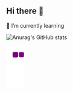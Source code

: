 ## Hi there 👋

🌱 I’m currently learning

![Anurag's GitHub stats](https://github-readme-stats.vercel.app/api?username=prajwal177&show_icons=true&theme=radical)

![snake gif](https://github.com/prajwal177/prajwal177/blob/output/github-contribution-grid-snake.gif)
<!--
**Prajwal177/Prajwal177** is a ✨ _special_ ✨ repository because its `README.md` (this file) appears on your GitHub profile.

Here are some ideas to get you started:

- 🔭 I’m currently working on ...
- 🌱 I’m currently learning ...
- 👯 I’m looking to collaborate on ...
- 🤔 I’m looking for help with ...
- 💬 Ask me about ...
- 📫 How to reach me: ...
- 😄 Pronouns: ...
- ⚡ Fun fact: ...
-->
